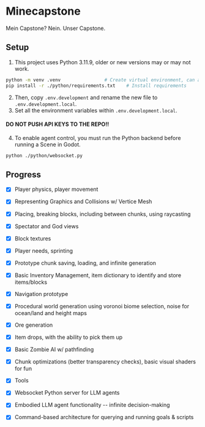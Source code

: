 # Minecapstone
Mein Capstone? Nein. Unser Capstone.

## Setup
1. This project uses Python 3.11.9, older or new versions may or may not work.
```bash
python -m venv .venv				# Create virtual environment, can also use Python: Create Environment
pip install -r ./python/requirements.txt	# Install requirements
```

2. Then, copy ``.env.development`` and rename the new file to ``.env.development.local``.
3. Set all the environment variables within ``.env.development.local``.
####  DO NOT PUSH API KEYS TO THE REPO!!

4. To enable agent control, you must run the Python backend before running a Scene in Godot.
```bash
python ./python/websocket.py
```

## Progress
- [x] Player physics, player movement
- [x] Representing Graphics and Collisions w/ Vertice Mesh
- [x] Placing, breaking blocks, including between chunks, using raycasting
- [x] Spectator and God views
- [x] Block textures
- [x] Player needs, sprinting
- [x] Prototype chunk saving, loading, and infinite generation
- [x] Basic Inventory Management, item dictionary to identify and store items/blocks
- [x] Navigation prototype
- [x] Procedural world generation using voronoi biome selection, noise for ocean/land and height maps
- [x] Ore generation
- [x] Item drops, with the ability to pick them up
- [x] Basic Zombie AI w/ pathfinding
- [x] Chunk optimizations (better transparency checks), basic visual shaders for fun
- [x] Tools
- [x] Websocket Python server for LLM agents
- [x] Embodied LLM agent functionality -- infinite decision-making
- [x] Command-based architecture for querying and running goals & scripts

